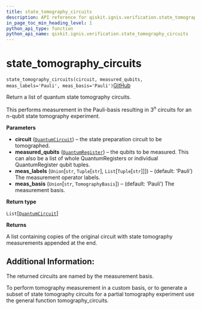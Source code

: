 ```yaml
---
title: state_tomography_circuits
description: API reference for qiskit.ignis.verification.state_tomography_circuits
in_page_toc_min_heading_level: 1
python_api_type: function
python_api_name: qiskit.ignis.verification.state_tomography_circuits
---
```


# state\_tomography\_circuits

<span id="qiskit.ignis.verification.state_tomography_circuits" />

`state_tomography_circuits(circuit, measured_qubits, meas_labels='Pauli', meas_basis='Pauli')`[GitHub](https://github.com/qiskit-community/qiskit-ignis/tree/stable/0.3/qiskit/ignis/verification/tomography/basis/circuits.py "view source code")

Return a list of quantum state tomography circuits.

This performs measurement in the Pauli-basis resulting in $3^n$ circuits for an n-qubit state tomography experiment.

**Parameters**

*   **circuit** ([`QuantumCircuit`](qiskit.circuit.QuantumCircuit "qiskit.circuit.quantumcircuit.QuantumCircuit")) – the state preparation circuit to be tomographed.
*   **measured\_qubits** ([`QuantumRegister`](qiskit.circuit.QuantumRegister "qiskit.circuit.quantumregister.QuantumRegister")) – the qubits to be measured. This can also be a list of whole QuantumRegisters or individual QuantumRegister qubit tuples.
*   **meas\_labels** (`Union`\[`str`, `Tuple`\[`str`], `List`\[`Tuple`\[`str`]]]) – (default: ‘Pauli’) The measurement operator labels.
*   **meas\_basis** (`Union`\[`str`, `TomographyBasis`]) – (default: ‘Pauli’) The measurement basis.

**Return type**

`List`\[[`QuantumCircuit`](qiskit.circuit.QuantumCircuit "qiskit.circuit.quantumcircuit.QuantumCircuit")]

**Returns**

A list containing copies of the original circuit with state tomography measurements appended at the end.

## Additional Information:

The returned circuits are named by the measurement basis.

To perform tomography measurement in a custom basis, or to generate a subset of state tomography circuits for a partial tomography experiment use the general function tomography\_circuits.

